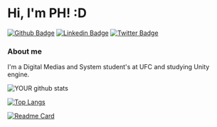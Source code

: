 # Hi, I'm PH! :D

[![Github Badge](https://img.shields.io/badge/-Github-000?style=flat-square&logo=Github&logoColor=white&link=https://github.com/fagnerpsantos)](https://github.com/paulohgs)
[![Linkedin Badge](https://img.shields.io/badge/-LinkedIn-blue?style=flat-square&logo=Linkedin&logoColor=white&link=https://www.linkedin.com/in/fagnerpsantos/)](https://www.linkedin.com/in/paulohgsft/)
[![Twitter Badge](https://img.shields.io/badge/-Twitter-1ca0f1?style=flat-square&labelColor=1ca0f1&logo=twitter&logoColor=white&link=https://twitter.com/fagnerpsantos)](https://twitter.com/paulohgsft)

### About me
I'm a Digital Medias and System student's at UFC and studying Unity engine. 

![YOUR github stats](https://github-readme-stats.vercel.app/api?username=paulohgs&show_icons=true&theme=tokyonight)

[![Top Langs](https://github-readme-stats.vercel.app/api/top-langs/?username=paulohgs&layout=compact&theme=tokyonight)](https://github.com/anuraghazra/github-readme-stats)

[![Readme Card](https://github-readme-stats.vercel.app/api/pin/?username=paulohgs&repo=dual-app&theme=tokyonight)](https://github.com/anuraghazra/github-readme-stats)